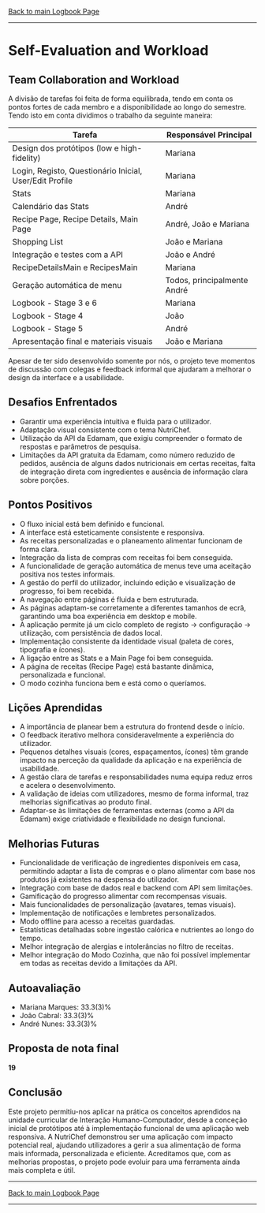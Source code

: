 [Back to main Logbook Page](../hci_logbook.md)

---

# Self-Evaluation and Workload

## Team Collaboration and Workload

A divisão de tarefas foi feita de forma equilibrada, tendo em conta os pontos fortes de cada membro e a disponibilidade ao longo do semestre. Tendo isto em conta dividimos o trabalho da seguinte maneira:

| Tarefa                                                  | Responsável Principal       |
| ------------------------------------------------------- | --------------------------- |
| Design dos protótipos (low e high-fidelity)             | Mariana                     |
| Login, Registo, Questionário Inicial, User/Edit Profile | Mariana                     |
| Stats                                                   | Mariana                     |
| Calendário das Stats                                    | André                       |
| Recipe Page, Recipe Details, Main Page                  | André, João e Mariana       |
| Shopping List                                           | João e Mariana              |
| Integração e testes com a API                           | João e André                |
| RecipeDetailsMain e RecipesMain                         | Mariana                     |
| Geração automática de menu                              | Todos, principalmente André |
| Logbook - Stage 3 e 6                                   | Mariana                     |
| Logbook - Stage 4                                       | João                        |
| Logbook - Stage 5                                       | André                       |
| Apresentação final e materiais visuais                  | João e Mariana              |

Apesar de ter sido desenvolvido somente por nós, o projeto teve momentos de discussão com colegas e feedback informal que ajudaram a melhorar o design da interface e a usabilidade.

## Desafios Enfrentados

* Garantir uma experiência intuitiva e fluida para o utilizador.
* Adaptação visual consistente com o tema NutriChef.
* Utilização da API da Edamam, que exigiu compreender o formato de respostas e parâmetros de pesquisa.
* Limitações da API gratuita da Edamam, como número reduzido de pedidos, ausência de alguns dados nutricionais em certas receitas, falta de integração direta com ingredientes e ausência de informação clara sobre porções.

## Pontos Positivos

* O fluxo inicial está bem definido e funcional.
* A interface está esteticamente consistente e responsiva.
* As receitas personalizadas e o planeamento alimentar funcionam de forma clara.
* Integração da lista de compras com receitas foi bem conseguida.
* A funcionalidade de geração automática de menus teve uma aceitação positiva nos testes informais.
* A gestão do perfil do utilizador, incluindo edição e visualização de progresso, foi bem recebida.
* A navegação entre páginas é fluida e bem estruturada.
* As páginas adaptam-se corretamente a diferentes tamanhos de ecrã, garantindo uma boa experiência em desktop e mobile.
* A aplicação permite já um ciclo completo de registo → configuração → utilização, com persistência de dados local.
* Implementação consistente da identidade visual (paleta de cores, tipografia e ícones).
* A ligação entre as Stats e a Main Page foi bem conseguida.
* A página de receitas (Recipe Page) está bastante dinâmica, personalizada e funcional.
* O modo cozinha funciona bem e está como o queríamos.

## Lições Aprendidas

* A importância de planear bem a estrutura do frontend desde o início.
* O feedback iterativo melhora consideravelmente a experiência do utilizador.
* Pequenos detalhes visuais (cores, espaçamentos, ícones) têm grande impacto na perceção da qualidade da aplicação e na experiência de usabilidade.
* A gestão clara de tarefas e responsabilidades numa equipa reduz erros e acelera o desenvolvimento.
* A validação de ideias com utilizadores, mesmo de forma informal, traz melhorias significativas ao produto final.
* Adaptar-se às limitações de ferramentas externas (como a API da Edamam) exige criatividade e flexibilidade no design funcional.

## Melhorias Futuras

* Funcionalidade de verificação de ingredientes disponíveis em casa, permitindo adaptar a lista de compras e o plano alimentar com base nos produtos já existentes na despensa do utilizador.
* Integração com base de dados real e backend com API sem limitações.
* Gamificação do progresso alimentar com recompensas visuais.
* Mais funcionalidades de personalização (avatares, temas visuais).
* Implementação de notificações e lembretes personalizados.
* Modo offline para acesso a receitas guardadas.
* Estatísticas detalhadas sobre ingestão calórica e nutrientes ao longo do tempo.
* Melhor integração de alergias e intolerâncias no filtro de receitas.
* Melhor integração do Modo Cozinha, que não foi possível implementar em todas as receitas devido a limitações da API.

## Autoavaliação

* Mariana Marques: 33.3(3)%
* João Cabral: 33.3(3)%
* André Nunes: 33.3(3)%

## Proposta de nota final

**19**

## Conclusão

Este projeto permitiu-nos aplicar na prática os conceitos aprendidos na unidade curricular de Interação Humano-Computador, desde a conceção inicial de protótipos até à implementação funcional de uma aplicação web responsiva. A NutriChef demonstrou ser uma aplicação com impacto potencial real, ajudando utilizadores a gerir a sua alimentação de forma mais informada, personalizada e eficiente. Acreditamos que, com as melhorias propostas, o projeto pode evoluir para uma ferramenta ainda mais completa e útil.

---

[Back to main Logbook Page](../hci_logbook.md)

---
